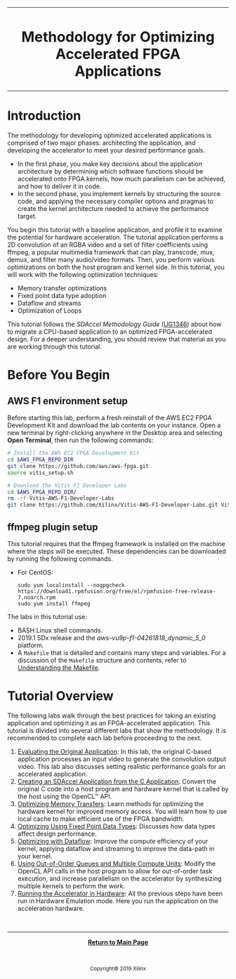 
<table>
<tr>
 <td align="center"><h1>Methodology for Optimizing Accelerated FPGA Applications
 </td>
 </tr>
</table>

# Introduction

The methodology for developing optimized accelerated applications is comprised of two major phases: architecting the application, and developing the accelerator to meet your desired performance goals.

* In the first phase, you make key decisions about the application architecture by determining which software functions should be accelerated onto FPGA kernels, how much parallelism can be achieved, and how to deliver it in code.
* In the second phase, you implement kernels by structuring the source code, and applying the necessary compiler options and pragmas to create the kernel architecture needed to achieve the performance target.

You begin this tutorial with a baseline application, and profile it to examine the potential for hardware acceleration. The tutorial application performs a 2D convolution of an RGBA video and a set of filter coefficients using ffmpeg, a popular multimedia framework that can play, transcode, mux, demux, and filter many audio/video formats. Then, you perform various optimizations on both the host program and kernel side. In this tutorial, you will work with the following optimization techniques:

* Memory transfer optimizations
* Fixed point data type adoption
* Dataflow and streams
* Optimization of Loops

This tutorial follows the *SDAccel Methodology Guide* ([UG1346](https://www.xilinx.com/support/documentation/sw_manuals/xilinx2019_1/ug1346-sdaccel-methodology-guide.pdf)) about how to migrate a CPU-based application to an optimized FPGA-accelerated design. For a deeper understanding, you should review that material as you are working through this tutorial.

# Before You Begin

## AWS F1 environment setup

Before starting this lab, perform a fresh reinstall of the AWS EC2 FPGA Development Kit and download the lab contents on your instance. Open a new terminal by right-clicking anywhere in the Desktop area and selecting **Open Terminal**, then run the following commands:

```bash  
# Install the AWS EC2 FPGA Development Kit
cd $AWS_FPGA_REPO_DIR
git clone https://github.com/aws/aws-fpga.git  
source vitis_setup.sh

# Download the Vitis F1 Developer Labs
cd $AWS_FPGA_REPO_DIR/
rm -rf Vitis-AWS-F1-Developer-Labs
git clone https://github.com/Xilinx/Vitis-AWS-F1-Developer-Labs.git Vitis-AWS-F1-Developer-Labs
```


## ffmpeg plugin setup

This tutorial requires that the ffmpeg framework is installed on the machine where the steps will be executed. These dependencies can be downloaded by running the following commands.

* For CentOS:

   ```
   sudo yum localinstall --nogpgcheck https://download1.rpmfusion.org/free/el/rpmfusion-free-release-7.noarch.rpm
   sudo yum install ffmpeg
   ```

The labs in this tutorial use:

* BASH Linux shell commands.
* 2019.1 SDx release and the *aws-vu9p-f1-04261818_dynamic_5_0* platform.
* A `Makefile` that is detailed and contains many steps and variables. For a discussion of the `Makefile` structure and contents, refer to [Understanding the Makefile](./HowToRunTutorial.md).


# Tutorial Overview

The following labs walk through the best practices for taking an existing application and optimizing it as an FPGA-accelerated application. This tutorial is divided into several different labs that show the methodology. It is recommended to complete each lab before proceeding to the next.

1. [Evaluating the Original Application](RunOriginalCode.md): In this lab, the original C-based application processes an input video to generate the convolution output video. This lab also discusses setting realistic performance goals for an accelerated application.
2. [Creating an SDAccel Application from the C Application](baseline.md): Convert the original C code into a host program and hardware kernel that is called by the host using the OpenCL™ API.
3. [Optimizing Memory Transfers](localbuf.md): Learn methods for optimizing the hardware kernel for improved memory access. You will learn how to use local cache to make efficient use of the FPGA bandwidth.
4. [Optimizing Using Fixed Point Data Types](fixedtype.md): Discusses how data types affect design performance.
5. [Optimizing with Dataflow](dataflow.md): Improve the compute efficiency of your kernel, applying dataflow and streaming to improve the data-path in your kernel.
6. [Using Out-of-Order Queues and Multiple Compute Units](multi-CU.md): Modify the OpenCL API calls in the host program to allow for out-of-order task execution, and increase parallelism on the accelerator by synthesizing multiple kernels to perform the work.
7. [Running the Accelerator in Hardware](RunOnHardware.md): All the previous steps have been run in Hardware Emulation mode. Here you run the application on the acceleration hardware.

</br>
<hr/>
<p align= center><b><a href="/README.md">Return to Main Page</a></b></p>
</br>
<p align="center"><sup>Copyright&copy; 2019 Xilinx</sup></p>
